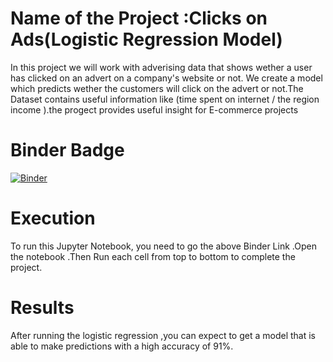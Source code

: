 # Name of the Project :Clicks on Ads(Logistic Regression  Model)
In this project we will work with adverising data that shows wether a user has clicked on an advert on a company's website or not. We create a model which predicts wether the customers will click on the advert or not.The Dataset contains useful information like (time spent on internet / the region income ).the progect provides useful insight for E-commerce  projects 

# Binder Badge
[![Binder](https://mybinder.org/badge_logo.svg)](https://mybinder.org/v2/gh/OmarAfify10/Log.Reg.1/HEAD)

# Execution

To run this Jupyter Notebook, you need to go the above Binder Link .Open the notebook .Then Run each cell from top to bottom to complete the project.

# Results 

After running the logistic regression ,you can expect to get a model that is able to make predictions with a high accuracy of 91%.
